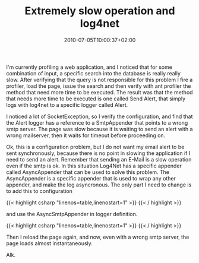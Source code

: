 ﻿---
title: "Extremely slow operation and log4net"
description: ""
date: 2010-07-05T10:00:37+02:00
draft: false
tags: [log4net]
categories: [Tools and library]
---
I'm currently profiling a web application, and I noticed that for some combination of input, a specific search into the database is really really slow. After verifying that the query is not responsible for this problem I fire a profiler, load the page, issue the search and then verify with ant profiler the method that need more time to be executed. The result was that the method that needs more time to be executed is one called Send Alert, that simply logs with log4net to a specific logger called Alert.

I noticed a lot of SocketException, so I verify the configuration, and find that the Alert logger has a reference to a SmtpAppender that points to a wrong smtp server. The page was slow because it is waiting to send an alert with a wrong mailserver, then it waits for timeout before proceeding on.

Ok, this is a configuration problem, but I do not want my email alert to be sent synchronously, because there is no point in slowing the application if I need to send an alert. Remember that sending an E-Mail is a slow operation even if the smtp is ok. In this situation Log4Net has a specific appender called AsyncAppender that can be used to solve this problem. The AsyncAppender is a specific appender that is used to wrap any other appender, and make the log asyncronous. The only part I need to change is to add this to configuration

{{< highlight csharp "linenos=table,linenostart=1" >}}
<appender name="AsyncSmtpAppender"
type="SampleAppendersApp.Appender.AsyncAppender,SampleAppendersApp">
<appender-ref ref="SmtpAppender" />
</appender>
{{< / highlight >}}

and use the AsyncSmtpAppender in logger definition.

{{< highlight csharp "linenos=table,linenostart=1" >}}
<logger name="Alerter" additivity="false">
<level value="WARN" />
<appender-ref ref="AsyncSmtpAppender" />
</logger>
{{< / highlight >}}

Then I reload the page again, and now, even with a wrong smtp server, the page loads almost instantaneously.

Alk.
